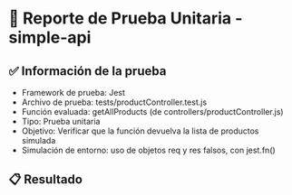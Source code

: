# 🧪 Reporte de Prueba Unitaria - simple-api

## ✅ Información de la prueba

- Framework de prueba: Jest
- Archivo de prueba: tests/productController.test.js
- Función evaluada: getAllProducts (de controllers/productController.js)
- Tipo: Prueba unitaria
- Objetivo: Verificar que la función devuelva la lista de productos simulada
- Simulación de entorno: uso de objetos req y res falsos, con jest.fn()

## 📋 Resultado

